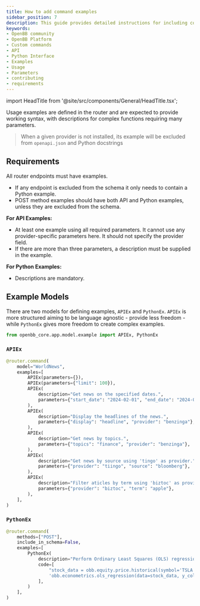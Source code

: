 ```yaml
---
title: How to add command examples
sidebar_position: 7
description: This guide provides detailed instructions for including command examples in the router endpoints of the OpenBB Platform.
keywords:
- OpenBB community
- OpenBB Platform
- Custom commands
- API
- Python Interface
- Examples
- Usage
- Parameters
- contributing
- requirements
---
```


import HeadTitle from '@site/src/components/General/HeadTitle.tsx';

<HeadTitle title="Function Examples - Contributing - Development | OpenBB Platform Docs" />

Usage examples are defined in the router and are expected to provide working syntax, with descriptions for complex functions requiring many parameters.

> When a given provider is not installed, its example will be excluded from `openapi.json` and Python docstrings

## Requirements

All router endpoints must have examples.

- If any endpoint is excluded from the schema it only needs to contain a Python example.
- POST method examples should have both API and Python examples, unless they are excluded from the schema.

**For API Examples:**

- At least one example using all required parameters. It cannot use any provider-specific parameters here. It should not specify the provider field.
- If there are more than three parameters, a description must be supplied in the example.

**For Python Examples:**

- Descriptions are mandatory.

## Example Models

There are two models for defining examples, `APIEx` and `PythonEx`. `APIEx` is more structured aiming to be language agnostic - provide less freedom - while `PythonEx` gives more freedom to create complex examples.

```python
from openbb_core.app.model.example import APIEx, PythonEx
```

### `APIEx`

```python
@router.command(
    model="WorldNews",
    examples=[
        APIEx(parameters={}),
        APIEx(parameters={"limit": 100}),
        APIEx(
            description="Get news on the specified dates.",
            parameters={"start_date": "2024-02-01", "end_date": "2024-02-07"},
        ),
        APIEx(
            description="Display the headlines of the news.",
            parameters={"display": "headline", "provider": "benzinga"},
        ),
        APIEx(
            description="Get news by topics.",
            parameters={"topics": "finance", "provider": "benzinga"},
        ),
        APIEx(
            description="Get news by source using 'tingo' as provider.",
            parameters={"provider": "tiingo", "source": "bloomberg"},
        ),
        APIEx(
            description="Filter aticles by term using 'biztoc' as provider.",
            parameters={"provider": "biztoc", "term": "apple"},
        ),
    ],
)
```

### `PythonEx`

```python
@router.command(
    methods=["POST"],
    include_in_schema=False,
    examples=[
        PythonEx(
            description="Perform Ordinary Least Squares (OLS) regression.",
            code=[
                "stock_data = obb.equity.price.historical(symbol='TSLA', start_date='2023-01-01', provider='fmp').to_df()",
                'obb.econometrics.ols_regression(data=stock_data, y_column="close", x_columns=["open", "high", "low"])',
            ],
        )
    ],
)
```
